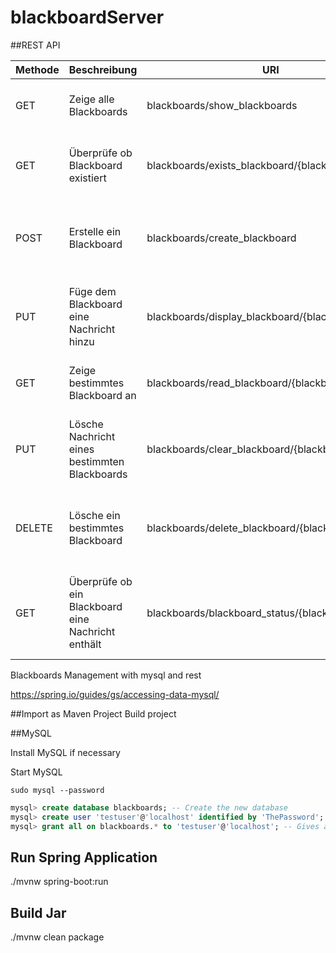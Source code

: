 # blackboardServer

##REST API

| Methode   | Beschreibung | URI  | Body | Rückgabe  |
| ------------- | ------------- | ------------- | ------------- | -------------  |
| GET | Zeige alle Blackboards  | blackboards/show_blackboards | leer | JSON Liste mit allen Blackboards als Objekte |
| GET | Überprüfe ob Blackboard existiert | blackboards/exists_blackboard/{blackboard_name} | leer | Nachricht ob Blackboard existiert oder nicht |
| POST | Erstelle ein Blackboard | blackboards/create_blackboard | name(String) | Nachricht ob Blackboard erstellt wurde oder nicht  |
| PUT | Füge dem Blackboard eine Nachricht hinzu | blackboards/display_blackboard/{blackboard_name} | message(String) | Nachricht ob Änderung erfolgreich gespeichert wurde |
| GET | Zeige bestimmtes Blackboard an | blackboards/read_blackboard/{blackboard_name} | leer | Nachricht über den Inhalt einer Nachricht |
| PUT | Lösche Nachricht eines bestimmten Blackboards | blackboards/clear_blackboard/{blackboard_name} | leer | Meldung über den Erfolg der Löschung der Nachricht |
| DELETE | Lösche ein bestimmtes Blackboard |blackboards/delete_blackboard/{blackboard_name} | leer | Meldung über den Erfolg der Löschung des Blackboards | 
| GET | Überprüfe ob ein Blackboard eine Nachricht enthält | blackboards/blackboard_status/{blackboard_name} | leer | Nachricht ob das Blackboard eine Nachricht enthält oder nicht |
 


Blackboards Management with mysql and rest

https://spring.io/guides/gs/accessing-data-mysql/

##Import as Maven Project
Build project

##MySQL

Install MySQL if necessary

Start MySQL
```terminal
sudo mysql --password
```


```sql
mysql> create database blackboards; -- Create the new database
mysql> create user 'testuser'@'localhost' identified by 'ThePassword'; -- Creates the user
mysql> grant all on blackboards.* to 'testuser'@'localhost'; -- Gives all the privileges to the new user on the newly created database

```


## Run Spring Application

./mvnw spring-boot:run

## Build Jar

./mvnw clean package
